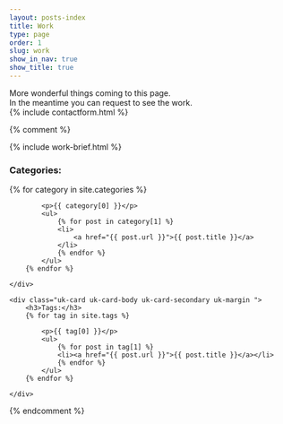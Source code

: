 ```yaml
---
layout: posts-index
title: Work
type: page
order: 1
slug: work
show_in_nav: true
show_title: true
---
```


<div class="uk-container uk-container-xsmall">
    More wonderful things coming to this page.<br>In the meantime you can request to see the work.
</div>
{% include contactform.html %}

{% comment %}

{% include work-brief.html %}

<div class="uk-card uk-card-body uk-card-secondary uk-margin ">
<h3>Categories:</h3>
{% for category in site.categories %}

            <p>{{ category[0] }}</p>
            <ul>
                {% for post in category[1] %}
                <li>
                    <a href="{{ post.url }}">{{ post.title }}</a>
                </li>
                {% endfor %}
            </ul>
        {% endfor %}

    </div>

    <div class="uk-card uk-card-body uk-card-secondary uk-margin ">
        <h3>Tags:</h3>
        {% for tag in site.tags %}

            <p>{{ tag[0] }}</p>
            <ul>
                {% for post in tag[1] %}
                <li><a href="{{ post.url }}">{{ post.title }}</a></li>
                {% endfor %}
            </ul>
        {% endfor %}

    </div>

{% endcomment %}
